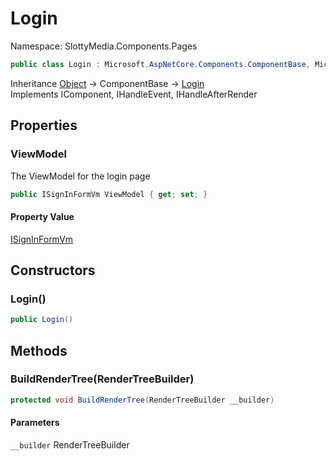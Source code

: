 # Login

Namespace: SlottyMedia.Components.Pages

```csharp
public class Login : Microsoft.AspNetCore.Components.ComponentBase, Microsoft.AspNetCore.Components.IComponent, Microsoft.AspNetCore.Components.IHandleEvent, Microsoft.AspNetCore.Components.IHandleAfterRender
```

Inheritance [Object](https://docs.microsoft.com/en-us/dotnet/api/system.object) → ComponentBase → [Login](./slottymedia.components.pages.login.md)<br>
Implements IComponent, IHandleEvent, IHandleAfterRender

## Properties

### **ViewModel**

The ViewModel for the login page

```csharp
public ISignInFormVm ViewModel { get; set; }
```

#### Property Value

[ISignInFormVm](./slottymedia.backend.viewmodel.partial.signin.isigninformvm.md)<br>

## Constructors

### **Login()**

```csharp
public Login()
```

## Methods

### **BuildRenderTree(RenderTreeBuilder)**

```csharp
protected void BuildRenderTree(RenderTreeBuilder __builder)
```

#### Parameters

`__builder` RenderTreeBuilder<br>
